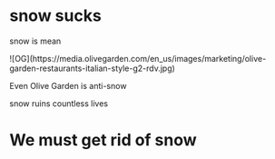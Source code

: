<h1> snow sucks </h1>
<p> snow is mean </p>
![OG](https://media.olivegarden.com/en_us/images/marketing/olive-garden-restaurants-italian-style-g2-rdv.jpg)
<p> Even Olive Garden is anti-snow </p>
<p> snow ruins countless lives </p>
<h1> We must get rid of snow </h1>
